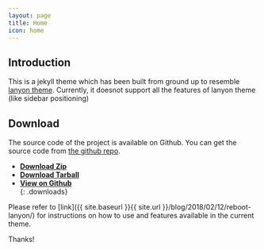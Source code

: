 ```yaml
---
layout: page
title: Home
icon: home
---
```


## Introduction

This is a jekyll theme which has been built from ground up to resemble [lanyon theme](http://lanyon.getpoole.com/). Currently, it doesnot support all the features of lanyon theme (like sidebar positioning)

## Download

The source code of the project is available on Github. You can get the source code from [the github repo](https://github.com/sonapraneeth-a/reboot-lanyon/tree/master-v2).

- [**Download Zip** <br/> <i class="fa fa-file-archive" style="font-size: 1.15em;"></i>](https://github.com/sonapraneeth-a/reboot-lanyon/archive/v{{site.version}}.zip)
- [**Download Tarball** <br/> <i class="zmdi zmdi-archive" style="font-size: 1.15em;"></i>](https://github.com/sonapraneeth-a/reboot-lanyon/archive/v{{site.version}}.tar.gz)
- [**View on Github** <br/> <i class="fab fa-github" style="font-size: 1.15em;"></i>](https://github.com/sonapraneeth-a/reboot-lanyon/tree/master-v2)
{: .downloads}

Please refer to [link]({{ site.baseurl }}{{ site.url }}/blog/2018/02/12/reboot-lanyon/) for instructions on how to use and features available in the current theme.

Thanks!
